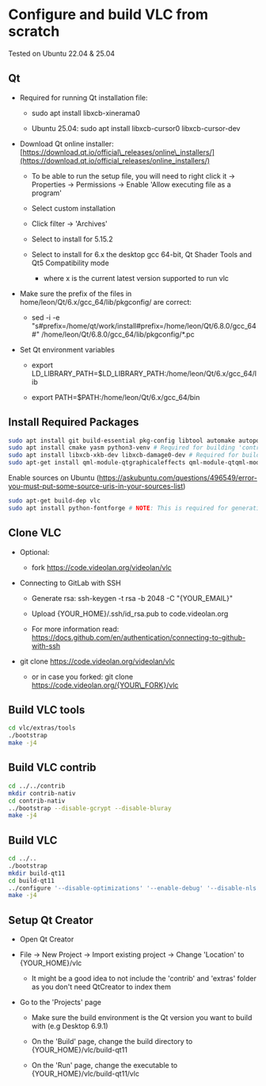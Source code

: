 **Configure and build VLC from scratch**
========================================

Tested on Ubuntu 22.04 & 25.04

**Qt**
------

*   Required for running Qt installation file:
    
    *   sudo apt install libxcb-xinerama0
        
    *   Ubuntu 25.04: sudo apt install libxcb-cursor0 libxcb-cursor-dev
        
*   Download Qt online installer: [https://download.qt.io/official\_releases/online\_installers/](https://download.qt.io/official_releases/online_installers/)
    
    *   To be able to run the setup file, you will need to right click it -> Properties -> Permissions -> Enable 'Allow executing file as a program'
        
    *   Select custom installation
        
    *   Click filter -> 'Archives'
        
    *   Select to install for 5.15.2 
        
    *   Select to install for 6.x the desktop gcc 64-bit, Qt Shader Tools and Qt5 Compatibility mode
        
        *   where x is the current latest version supported to run vlc
            
*   Make sure the prefix of the files in home/leon/Qt/6.x/gcc\_64/lib/pkgconfig/ are correct:
    
    *   sed -i -e "s#prefix=/home/qt/work/install#prefix=/home/leon/Qt/6.8.0/gcc\_64#" /home/leon/Qt/6.8.0/gcc\_64/lib/pkgconfig/\*.pc
        
*   Set Qt environment variables
    
    *   export LD\_LIBRARY\_PATH=$LD\_LIBRARY\_PATH:/home/leon/Qt/6.x/gcc\_64/lib
        
    *   export PATH=$PATH:/home/leon/Qt/6.x/gcc\_64/bin

## Install Required Packages

```bash
sudo apt install git build-essential pkg-config libtool automake autopoint gettext
sudo apt install cmake yasm python3-venv # Required for building 'contrib'
sudo apt install libxcb-xkb-dev libxcb-damage0-dev # Required for building 'vlc'
sudo apt-get install qml-module-qtgraphicaleffects qml-module-qtqml-models2 qml-module-qtquick-controls2 qml-module-qtquick-layouts qml-module-qtquick-templates2 # Required for running 'vlc'
```

Enable sources on Ubuntu (https://askubuntu.com/questions/496549/error-you-must-put-some-source-uris-in-your-sources-list)
```bash
sudo apt-get build-dep vlc
sudo apt install python-fontforge # NOTE: This is required for generating 'vlc' icons font.
```

**Clone VLC**
-------------

*   Optional:
    
    *   fork https://code.videolan.org/videolan/vlc
        
*   Connecting to GitLab with SSH
    
    *   Generate rsa: ssh-keygen -t rsa -b 2048 -C "{YOUR\_EMAIL}"
        
    *   Upload {YOUR\_HOME}/.ssh/id\_rsa.pub to code.videolan.org
        
    *   For more information read: https://docs.github.com/en/authentication/connecting-to-github-with-ssh
        
*   git clone https://code.videolan.org/videolan/vlc
    
    *   or in case you forked: git clone https://code.videolan.org/{YOUR\_FORK}/vlc
        

**Build VLC tools**
-------------------
```bash
cd vlc/extras/tools
./bootstrap
make -j4
```  

**Build VLC contrib**
---------------------
```bash
cd ../../contrib
mkdir contrib-nativ
cd contrib-nativ
../bootstrap --disable-gcrypt --disable-bluray
make -j4
```

**Build VLC**
-------------
```bash
cd ../..
./bootstrap
mkdir build-qt11
cd build-qt11
../configure '--disable-optimizations' '--enable-debug' '--disable-nls' '--without-kde-solid' '--enable-qt-qml-cache' '--enable-qt-qml-debug' '--disable-skins2' '--disable-upnp' '--disable-chromecast' '--disable-srt' '--disable-aom' '--disable-bluray' 'CFLAGS=-ggdb -O0 -fno-omit-frame-pointer' 'PKG\_CONFIG\_PATH=/home/leon/Qt/6.8.0/gcc\_64/lib/pkgconfig/:/home/leon/vlc/contrib/x86\_64-linux-gnu/lib/pkgconfig/'
make -j4
```  

**Setup Qt Creator**
--------------------

*   Open Qt Creator
    
*   File -> New Project -> Import existing project -> Change 'Location' to {YOUR\_HOME}/vlc
    
    *   It might be a good idea to not include the 'contrib' and 'extras' folder as you don't need QtCreator to index them
        
*   Go to the 'Projects' page
    
    *   Make sure the build environment is the Qt version you want to build with (e.g Desktop 6.9.1)
        
    *   On the 'Build' page, change the build directory to {YOUR\_HOME}/vlc/build-qt11
        
    *   On the 'Run' page, change the executable to {YOUR\_HOME}/vlc/build-qt11/vlc
